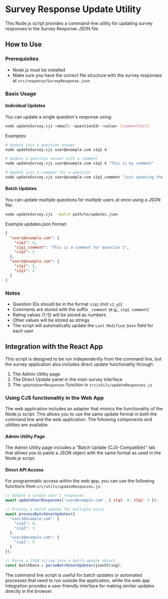 # Survey Response Update Utility

This Node.js script provides a command-line utility for updating survey responses in the Survey Response JSON file.

## How to Use

### Prerequisites
- Node.js must be installed
- Make sure you have the correct file structure with the survey responses at `src/response/SurveyResponse.json`

### Basic Usage

#### Individual Updates

You can update a single question's response using:

```bash
node updateSurvey.cjs <email> <questionId> <value> [commentText]
```

Examples:
```bash
# Update just a question answer
node updateSurvey.cjs user@example.com s1q1 4

# Update a question answer with a comment
node updateSurvey.cjs user@example.com s1q1 4 "This is my comment"

# Update just a comment for a question
node updateSurvey.cjs user@example.com s1q1_comment "Just updating the comment"
```

#### Batch Updates

You can update multiple questions for multiple users at once using a JSON file:

```bash
node updateSurvey.cjs --batch path/to/updates.json
```

Example updates.json format:
```json
{
  "user1@example.com": {
    "s1q1": 4,
    "s1q1_comment": "This is a comment for question 1",
    "s1q2": 3
  },
  "user2@example.com": {
    "s1q1": 5,
    "s2q1": 2
  }
}
```

### Notes

- Question IDs should be in the format `s1q1` (not `s1_q1`)
- Comments are stored with the suffix `_comment` (e.g., `s1q1_comment`)
- Rating values (1-5) will be stored as numbers
- Other values will be stored as strings
- The script will automatically update the `Last_Modified_Date` field for each user

## Integration with the React App

This script is designed to be run independently from the command line, but the survey application also includes direct update functionality through:

1. The Admin Utility page
2. The Direct Update panel in the main survey interface
3. The `updateUserResponses` function in `src/utils/updateResponses.js`

### Using CJS functionality in the Web App

The web application includes an adapter that mimics the functionality of the Node.js script. This allows you to use the same update format in both the command line and the web application. The following components and utilities are available:

#### Admin Utility Page

The Admin Utility page includes a "Batch Update (CJS-Compatible)" tab that allows you to paste a JSON object with the same format as used in the Node.js script.

#### Direct API Access

For programmatic access within the web app, you can use the following functions from `src/utils/updateResponses.js`:

```js
// Update a single user's responses
await updateUserResponses('user@example.com', { s1q1: 4, s1q2: 3 });

// Process a batch update for multiple users
await processBatchUserUpdates({
  "user1@example.com": {
    "s1q1": 4,
    "s1q2": 3
  },
  "user2@example.com": {
    "s1q1": 5
  }
});

// Parse a JSON string into a batch update object
const batchData = parseBatchUserUpdates(jsonString);
```

The command line script is useful for batch updates or automated processes that need to run outside the application, while the web app integration provides a user-friendly interface for making similar updates directly in the browser. 